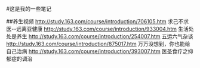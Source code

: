 #这是我的一些笔记

##养生视频
http://study.163.com/course/introduction/706105.htm  求己不求医--远离亚健康
http://study.163.com/course/introduction/933004.htm  生活处处是养生
http://study.163.com/course/introduction/254007.htm  五运六气杂谈
http://study.163.com/course/introduction/875017.htm  万万没想到，你也能给自己治病
http://study.163.com/course/introduction/393007.htm  医圣食疗之抑郁症的调治


